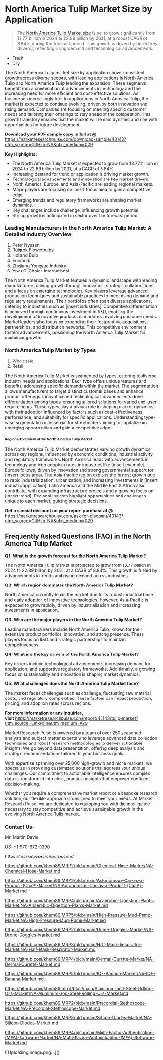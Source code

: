 <h1>North America Tulip Market&nbsp;Size by Application</h1><blockquote><p>The <a href="https://marketresearchpulse.com/download-sample/43143?utm_source=GitHub-NA&amp;utm_medium=029">North America Tulip Market size</a> is set to grow significantly from 13.77 billion in 2024 to 22.89 billion by 2031, at a robust CAGR of 8.84% during the forecast period. This growth is driven by [insert key drivers], reflecting rising demand and technological advancements.</p></blockquote><ul><li> Fresh <li> Dry</li></ul><p>The North America Tulip market size by application shows consistent growth across diverse sectors, with leading applications in North America Tulip and North America Tulip leading the expansion. These segments benefit from a combination of advancements in technology and the increasing need for more efficient and cost-effective solutions. As businesses increasingly turn to applications in North America Tulip, the market is expected to continue evolving, driven by both innovation and rising demand. Companies are focusing on meeting specific customer needs and tailoring their offerings to stay ahead of the competition. This growth trajectory ensures that the market will remain dynamic and ripe with opportunities for future development.</p><p><strong>Download your PDF sample copy in full at @ </strong><a href="https://marketresearchpulse.com/download-sample/43143?utm_source=GitHub-NA&amp;utm_medium=029">https://marketresearchpulse.com/download-sample/43143?utm_source=GitHub-NA&amp;utm_medium=029</a></p><p><strong>Key Highlights: </strong></p><ul><li>The North America Tulip Market is expected to grow from 13.77 billion in 2024 to 22.89 billion by 2031, at a CAGR of 8.84%.</li><li>Increasing demand for trend or application is driving market growth.</li><li>Technological advancements and innovation are key market drivers.</li><li>North America, Europe, and Asia-Pacific are leading regional markets.</li><li>Major players are focusing on insert focus area to gain a competitive edge.</li><li>Emerging trends and regulatory frameworks are shaping market dynamics.</li><li>Key challenges include challenge, influencing growth potential.</li><li>Strong growth is anticipated in sector over the forecast period.</li></ul><h3>Leading Manufacturers in the North America Tulip Market: A Detailed Industry Overview</h3><ol><li> Peter Nyssen</li><li>Ruigrok Flowerbulbs</li><li>Holland Bulb</li><li>Eurobulb</li><li>Zhejiang Yongyue Industry</li><li>Yiwu O-Choice International</li></ol><div class="flex max-w-full flex-col flex-grow"><div class="min-h-8 text-message flex w-full flex-col items-end gap-2 whitespace-normal break-words [.text-message+&amp;]:mt-5" dir="auto" data-message-author-role="assistant" data-message-id="fd8432e4-4910-450d-b182-61b7bfb0a01f" data-message-model-slug="gpt-4o"><div class="flex w-full flex-col gap-1 empty:hidden first:pt-[3px]"><div class="markdown prose w-full break-words dark:prose-invert light"><p>The North America Tulip Market features a dynamic landscape with leading manufacturers driving growth through innovation, strategic collaborations, and a focus on emerging technologies. Key players leverage advanced production techniques and sustainable practices to meet rising demand and regulatory requirements. Their portfolios often span diverse applications, catering to industries such as [insert industries]. Competitive differentiation is achieved through continuous investment in R&amp;D, enabling the development of innovative products that address evolving customer needs. Market leaders also focus on expanding their footprint via acquisitions, partnerships, and distribution networks. This competitive environment fosters advancements, positioning the North America Tulip Market for sustained growth.</p></div></div></div></div><h3>North America Tulip Market by Types</h3><ol><li> Wholesale <li> Retail</li></ol><div class="flex max-w-full flex-col flex-grow"><div class="min-h-8 text-message flex w-full flex-col items-end gap-2 whitespace-normal break-words [.text-message+&amp;]:mt-5" dir="auto" data-message-author-role="assistant" data-message-id="084470be-0bb7-4664-bddf-5156b4f41249" data-message-model-slug="gpt-4o-mini"><div class="flex w-full flex-col gap-1 empty:hidden first:pt-[3px]"><div class="markdown prose w-full break-words dark:prose-invert light"><p>The North America Tulip Market is segmented by types, catering to diverse industry needs and applications. Each type offers unique features and benefits, addressing specific demands within the market. The segmentation allows manufacturers to target distinct customer bases and enhance product offerings. Innovation and technological advancements drive differentiation among types, ensuring tailored solutions for varied end-user requirements. These types play a pivotal role in shaping market dynamics, with their adoption influenced by factors such as cost-effectiveness, performance, and suitability for specific applications. Understanding type-wise segmentation is essential for stakeholders aiming to capitalize on emerging opportunities and gain a competitive edge.</p></div></div></div></div><h3><span style="font-size: 11px;">Regional Overview of the North America Tulip Market</span></h3><div class="flex max-w-full flex-col flex-grow"><div class="min-h-8 text-message flex w-full flex-col items-end gap-2 whitespace-normal break-words [.text-message+&amp;]:mt-5" dir="auto" data-message-author-role="assistant" data-message-id="e9038762-ce64-4e30-91c9-9bd413514231" data-message-model-slug="gpt-4o-mini"><div class="flex w-full flex-col gap-1 empty:hidden first:pt-[3px]"><div class="markdown prose w-full break-words dark:prose-invert light"><p>The North America Tulip Market demonstrates varying growth dynamics across key regions, influenced by economic conditions, industrial activity, and regulatory frameworks. North America leads with advancements in technology and high adoption rates in industries like [insert example]. Europe follows, driven by innovation and strong governmental support for [insert focus area]. The Asia-Pacific region exhibits the fastest growth due to rapid industrialization, urbanization, and increasing investments in [insert industry/application]. Latin America and the Middle East &amp; Africa also contribute, with expanding infrastructure projects and a growing focus on [insert trend]. Regional insights highlight opportunities and challenges unique to each market, guiding strategic decisions.</p></div></div></div></div><p><strong>Get a special discount on your report purchase at @ </strong><a href="https://marketresearchpulse.com/ask-for-discount/43143?utm_source=GitHub-NA&amp;utm_medium=029">https://marketresearchpulse.com/ask-for-discount/43143?utm_source=GitHub-NA&amp;utm_medium=029</a></p><h2>Frequently Asked Questions (FAQ) in the North America Tulip Market</h2><p><strong>Q1: What is the growth forecast for the North America Tulip Market?</strong></p><p>The North America Tulip Market is projected to grow from 13.77 billion in 2024 to 22.89 billion by 2031, at a CAGR of 8.84%. This growth is fueled by advancements in trends and rising demand across industries.</p><p><strong>Q2: Which region dominates the North America Tulip Market?</strong></p><p>North America currently leads the market due to its robust industrial base and early adoption of innovative technologies. However, Asia-Pacific is expected to grow rapidly, driven by industrialization and increasing investments in application.</p><p><strong>Q3: Who are the major players in the North America Tulip Market?</strong></p><p>Leading manufacturers include North America Tulip, known for their extensive product portfolios, innovation, and strong presence. These players focus on R&amp;D and strategic partnerships to maintain competitiveness.</p><p><strong>Q4: What are the key drivers of the North America Tulip Market?</strong></p><p>Key drivers include technological advancements, increasing demand for application, and supportive regulatory frameworks. Additionally, a growing focus on sustainability and innovation is shaping market dynamics.</p><p><strong>Q5: What challenges does the North America Tulip Market face?</strong></p><p>The market faces challenges such as challenge, fluctuating raw material costs, and regulatory complexities. These factors can impact production, pricing, and adoption rates across regions.</p><p><strong>For more information or any inquiries, visit&nbsp;</strong><a href="https://marketresearchpulse.com/report/43143/tulip-market?utm_source=Linkedin&utm_medium=029">https://marketresearchpulse.com/report/43143/tulip-market?utm_source=Linkedin&utm_medium=029</a></p><p>Market Research Pulse is powered by a team of over 250 seasoned analysts and subject matter experts who leverage advanced data collection techniques and robust research methodologies to deliver actionable insights. We go beyond data presentation, offering deep analysis and strategic recommendations tailored to your business goals.</p><p>With expertise spanning over 25,000 high-growth and niche markets, we specialize in providing customized solutions that address your unique challenges. Our commitment to actionable intelligence ensures complex data is transformed into clear, practical insights that empower confident decision-making.</p><p>Whether you require a comprehensive market report or a bespoke research solution, our flexible approach is designed to meet your needs. At Market Research Pulse, we are dedicated to equipping you with the intelligence necessary to stay competitive and achieve sustainable growth in the evolving North America Tulip market.</p><h3><strong>Contact Us-</strong></h3><p>Mr. Martin Davis</p><p>US: +1-970-672-0390</p><p>https://marketresearchpulse.com/</p><p><a href="https://github.com/khem89/MRP2/blob/main/Chemical-Hose-Market/NA-Chemical-Hose-Market.md">https://github.com/khem89/MRP2/blob/main/Chemical-Hose-Market/NA-Chemical-Hose-Market.md</a></p><p><a href="https://github.com/khem89/MRP3/blob/main/Autonomous-Car-as-a-Product-(CaaP)-Market/NA-Autonomous-Car-as-a-Product-(CaaP)-Market.md">https://github.com/khem89/MRP3/blob/main/Autonomous-Car-as-a-Product-(CaaP)-Market/NA-Autonomous-Car-as-a-Product-(CaaP)-Market.md</a></p><p><a href="https://github.com/khem89/MRP4/blob/main/Anaerobic-Digestion-Plants-Market/NA-Anaerobic-Digestion-Plants-Market.md">https://github.com/khem89/MRP4/blob/main/Anaerobic-Digestion-Plants-Market/NA-Anaerobic-Digestion-Plants-Market.md</a></p><p><a href="https://github.com/khem89/MRP5/blob/main/High-Pressure-Mud-Pump-Market/NA-High-Pressure-Mud-Pump-Market.md">https://github.com/khem89/MRP5/blob/main/High-Pressure-Mud-Pump-Market/NA-High-Pressure-Mud-Pump-Market.md</a></p><p><a href="https://github.com/khem89/MRP2/blob/main/Drone-Goggles-Market/NA-Drone-Goggles-Market.md">https://github.com/khem89/MRP2/blob/main/Drone-Goggles-Market/NA-Drone-Goggles-Market.md</a></p><p><a href="https://github.com/khem89/MRP3/blob/main/Half-Mask-Respirator-Market/NA-Half-Mask-Respirator-Market.md">https://github.com/khem89/MRP3/blob/main/Half-Mask-Respirator-Market/NA-Half-Mask-Respirator-Market.md</a></p><p><a href="https://github.com/khem89/MRP4/blob/main/Dermal-Curette-Market/NA-Dermal-Curette-Market.md">https://github.com/khem89/MRP4/blob/main/Dermal-Curette-Market/NA-Dermal-Curette-Market.md</a></p><p><a href="https://github.com/khem89/MRP5/blob/main/IQF-Banana-Market/NA-IQF-Banana-Market.md">https://github.com/khem89/MRP5/blob/main/IQF-Banana-Market/NA-IQF-Banana-Market.md</a></p><p><a href="https://github.com/khem89/mrp1/blob/main/Aluminum-and-Steel-Rolling-Oils-Market/NA-Aluminum-and-Steel-Rolling-Oils-Market.md">https://github.com/khem89/mrp1/blob/main/Aluminum-and-Steel-Rolling-Oils-Market/NA-Aluminum-and-Steel-Rolling-Oils-Market.md</a></p><p><a href="https://github.com/khem89/MRP2/blob/main/Precordial-Stethoscope-Market/NA-Precordial-Stethoscope-Market.md">https://github.com/khem89/MRP2/blob/main/Precordial-Stethoscope-Market/NA-Precordial-Stethoscope-Market.md</a></p><p><a href="https://github.com/khem89/MRP3/blob/main/Silicon-Diodes-Market/NA-Silicon-Diodes-Market.md">https://github.com/khem89/MRP3/blob/main/Silicon-Diodes-Market/NA-Silicon-Diodes-Market.md</a></p><p><a href="https://github.com/khem89/MRP4/blob/main/Multi-Factor-Authentication-(MFA)-Software-Market/NA-Multi-Factor-Authentication-(MFA)-Software-Market.md">https://github.com/khem89/MRP4/blob/main/Multi-Factor-Authentication-(MFA)-Software-Market/NA-Multi-Factor-Authentication-(MFA)-Software-Market.md</a></p>
![Uploading image.png…]()
